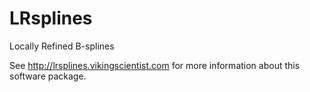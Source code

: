 LRsplines
=========

Locally Refined B-splines

See http://lrsplines.vikingscientist.com for more information about this software package.
